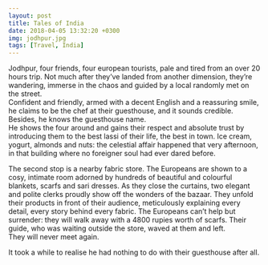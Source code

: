 ```yaml
---
layout: post
title: Tales of India
date: 2018-04-05 13:32:20 +0300
img: jodhpur.jpg
tags: [Travel, India]
---
```

Jodhpur, four friends, four european tourists, pale and tired from an
over 20 hours trip. Not much after they’ve landed from another
dimension, they’re wandering, immerse in the chaos and guided by a local
randomly met on the street.  
Confident and friendly, armed with a decent English and a
reassuring smile, he claims to be the chef at their guesthouse,
and it sounds credible. Besides, he knows the guesthouse name.  
He shows the four around and gains their respect and
absolute trust by introducing them to the best lassi of their life, the
best in town.
Ice cream, yogurt, almonds and nuts: the celestial affair
happened that very afternoon, in that building where no
foreigner soul had ever dared before.

The second stop is a nearby fabric store. The Europeans are shown to a
cosy, intimate room adorned by hundreds of beautiful and colourful
blankets, scarfs and sari dresses.
As they close the curtains, two elegant and polite clerks proudly 
show off the wonders of the bazaar.
They unfold their products in front of their audience, meticulously
explaining every detail, every story behind every fabric. The Europeans
can’t help but surrender: they will walk away with a 4800 rupies worth
of scarfs. Their guide, who was waiting outside the store, waved at them
and left.  
They will never meet again.

It took a while to realise he had nothing to do with their guesthouse
after all.
